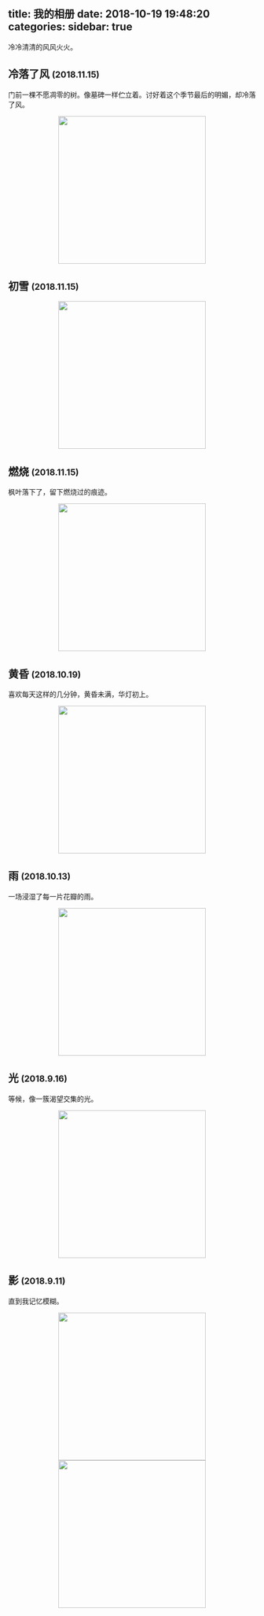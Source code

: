 title: 我的相册
date: 2018-10-19 19:48:20
categories:
sidebar: true
---

冷冷清清的风风火火。

## 冷落了风 <small>(2018.11.15)</small>

门前一棵不愿凋零的树。像墓碑一样伫立着。讨好着这个季节最后的明媚，却冷落了风。

<img src="https://ws2.sinaimg.cn/large/006tNbRwly1fxhhv80cotj30u0140x6t.jpg" style="display: block; margin: 0 auto; height: 300px">


## 初雪 <small>(2018.11.15)</small>

<img src="https://ws3.sinaimg.cn/large/006tNbRwly1fxhhr48v1tj31400u0qv5.jpg" style="display: block; margin: 0 auto; height: 300px">


## 燃烧 <small>(2018.11.15)</small>

枫叶落下了，留下燃烧过的痕迹。

<img src="https://ws3.sinaimg.cn/large/006tNbRwly1fxhhseegd4j30u0140qv9.jpg" style="display: block; margin: 0 auto; height: 300px">


## 黄昏 <small>(2018.10.19)</small>

喜欢每天这样的几分钟，黄昏未满，华灯初上。

<img src="https://ws2.sinaimg.cn/large/006tNbRwly1fwectyxkijj31kw153b2a.jpg" style="display: block; margin: 0 auto; height: 300px">


## 雨 <small>(2018.10.13)</small>

一场浸湿了每一片花瓣的雨。

<img src="https://ws1.sinaimg.cn/large/006tNbRwly1fweda6icx9j315q0v84qp.jpg" style="display: block; margin: 0 auto; height: 300px">


## 光 <small>(2018.9.16)</small>

等候，像一簇渴望交集的光。

<img src="https://ws1.sinaimg.cn/large/006tNbRwly1fweddx1i7lj31kw16o1l1.jpg" style="display: block; margin: 0 auto; height: 300px">


## 影 <small>(2018.9.11)</small>

直到我记忆模糊。

<img src="https://ws3.sinaimg.cn/large/006tNbRwly1fwedgy669kj31kw1dxhdt.jpg" style="display: block; margin: 0 auto; height: 300px">

<img src="https://ws1.sinaimg.cn/large/006tNbRwly1fwedhcsl97j31kw1afx6p.jpg" style="display: block; margin: 0 auto; height: 300px">
